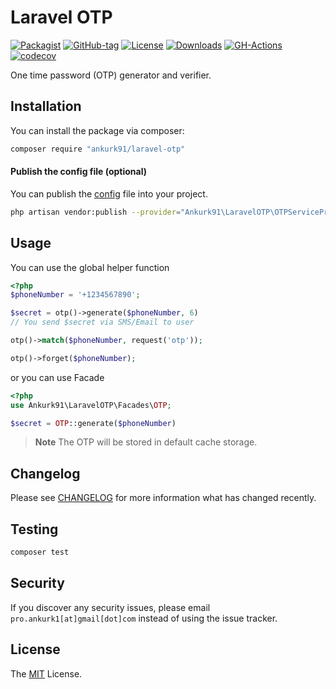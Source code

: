 # Laravel OTP

[![Packagist](https://badgen.net/packagist/v/ankurk91/laravel-otp)](https://packagist.org/packages/ankurk91/laravel-otp)
[![GitHub-tag](https://badgen.net/github/tag/ankurk91/laravel-otp)](https://github.com/ankurk91/laravel-otp/tags)
[![License](https://badgen.net/packagist/license/ankurk91/laravel-otp)](LICENSE.txt)
[![Downloads](https://badgen.net/packagist/dt/ankurk91/laravel-otp)](https://packagist.org/packages/ankurk91/laravel-otp/stats)
[![GH-Actions](https://github.com/ankurk91/laravel-otp/workflows/tests/badge.svg)](https://github.com/ankurk91/laravel-otp/actions)
[![codecov](https://codecov.io/gh/ankurk91/laravel-otp/branch/main/graph/badge.svg)](https://codecov.io/gh/ankurk91/laravel-otp)

One time password (OTP) generator and verifier.

## Installation

You can install the package via composer:

```bash
composer require "ankurk91/laravel-otp"
```

#### Publish the config file (optional)

You can publish the [config](./config/otp.php) file into your project.

```bash
php artisan vendor:publish --provider="Ankurk91\LaravelOTP\OTPServiceProvider" --tag="config"
```

## Usage

You can use the global helper function

```php
<?php
$phoneNumber = '+1234567890';

$secret = otp()->generate($phoneNumber, 6)
// You send $secret via SMS/Email to user

otp()->match($phoneNumber, request('otp'));

otp()->forget($phoneNumber);
```

or you can use Facade

```php
<?php
use Ankurk91\LaravelOTP\Facades\OTP;

$secret = OTP::generate($phoneNumber)
```

> **Note**
> The OTP will be stored in default cache storage.

## Changelog

Please see [CHANGELOG](CHANGELOG.md) for more information what has changed recently.

## Testing

```bash
composer test
```

## Security

If you discover any security issues, please email `pro.ankurk1[at]gmail[dot]com` instead of using the issue tracker.

## License

The [MIT](https://opensource.org/licenses/MIT) License.
